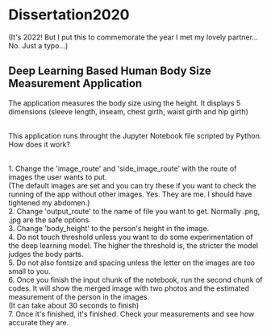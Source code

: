 # Dissertation2020
(It's 2022! But I put this to commemorate the year I met my lovely partner... No. Just a typo...)

## Deep Learning Based Human Body Size Measurement Application
The application measures the body size using the height. It displays 5 dimensions (sleeve length, inseam, chest girth, waist girth and hip girth)

<br>This application runs throught the Jupyter Notebook file scripted by Python. How does it work? 

<br>1. Change the 'image_route' and 'side_image_route' with the route of images the user wants to put. <br>
(The default images are set and you can try these if you want to check the running of the app without other images. Yes. They are me. I should have tightened my abdomen.) 
<br>2. Change 'output_route' to the name of file you want to get. Normally .png, .jpg are the safe options.
<br>3. Change 'body_height' to the person's height in the image.
<br>4. Do not touch threshold unless you want to do some experimentation of the deep learning model. The higher the threshold is, the stricter the model judges the body parts.
<br>5. Do not also fontsize and spacing unless the letter on the images are too small to you.
<br>6. Once you finish the input chunk of the notebook, run the second chunk of codes. It will show the merged image with two photos and the estimated measurement of the person in the images.
<br>(It can take about 30 seconds to finish)
<br>7. Once it's finished, it's finished. Check your measurements and see how accurate they are.

